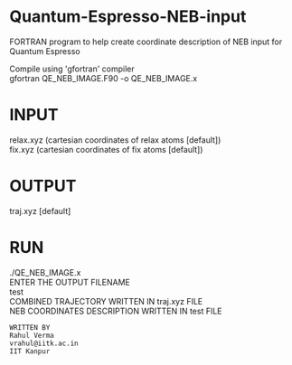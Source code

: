 # Quantum-Espresso-NEB-input
FORTRAN program to help create coordinate description of NEB input for Quantum Espresso

Compile using 'gfortran' compiler \
gfortran QE_NEB_IMAGE.F90 -o QE_NEB_IMAGE.x

# INPUT
relax.xyz (cartesian coordinates of relax atoms [default]) \
fix.xyz   (cartesian coordinates of fix atoms [default])

# OUTPUT
traj.xyz [default]

# RUN
./QE_NEB_IMAGE.x \
ENTER THE OUTPUT FILENAME \
test  \
COMBINED TRAJECTORY WRITTEN IN traj.xyz FILE \
NEB COORDINATES DESCRIPTION WRITTEN IN test FILE 


```
WRITTEN BY
Rahul Verma
vrahul@iitk.ac.in
IIT Kanpur
```
